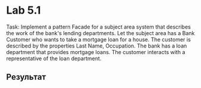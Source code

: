 # Lab 5.1

Task: Implement a pattern Facade for a subject area system that describes the work of the bank's lending departments. Let the subject area has a Bank Customer who wants to take a mortgage loan for a house. The customer is described by the properties Last Name, Occupation. The bank has a loan department that provides mortgage loans. The customer interacts with a representative of the loan department.

## Результат

